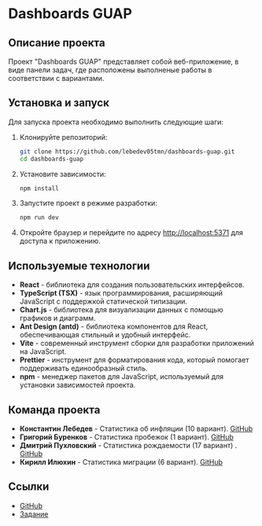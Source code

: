 # Dashboards GUAP

## Описание проекта

Проект "Dashboards GUAP" представляет собой веб-приложение, в виде панели задач, где расположены выполненые работы в соответствии с вариантами.

## Установка и запуск

Для запуска проекта необходимо выполнить следующие шаги:

1. Клонируйте репозиторий:
   ```bash
   git clone https://github.com/lebedev05tmn/dashboards-guap.git
   cd dashboards-guap
   ```

2. Установите зависимости:
   ```bash
   npm install
   ```

3. Запустите проект в режиме разработки:
   ```bash
   npm run dev
   ```

4. Откройте браузер и перейдите по адресу [http://localhost:5371](http://localhost:5371) для доступа к приложению.

## Используемые технологии

- **React** - библиотека для создания пользовательских интерфейсов.
- **TypeScript (TSX)** - язык программирования, расширяющий JavaScript с поддержкой статической типизации.
- **Chart.js** - библиотека для визуализации данных с помощью графиков и диаграмм.
- **Ant Design (antd)** - библиотека компонентов для React, обеспечивающая стильный и удобный интерфейс.
- **Vite** - современный инструмент сборки для разработки приложений на JavaScript.
- **Prettier** - инструмент для форматирования кода, который помогает поддерживать единообразный стиль.
- **npm** - менеджер пакетов для JavaScript, используемый для установки зависимостей проекта.

## Команда проекта

- **Константин Лебедев** - Статистика об инфляции (10 вариант). [GitHub](https://github.com/lebedev05tmn)
- **Григорий Буренков** - Статистика пробежок (1 вариант). [GitHub](https://github.com/skv0r)
- **Дмитрий Пухловский** - Статистика рождаемости (17 вариант) . [GitHub](https://github.com/Qfimf)
- **Кирилл Илюхин** - Статистика миграции (6 вариант). [GitHub](https://github.com/kosobutski)

## Ссылки 

- [GitHub](https://github.com/lebedev05tmn/dashboards-guap)
- [Задание](https://drive.google.com/file/d/1fT5U5gvjW8kC20Imspfgnbzbki2scpyG/view?usp=sharing) 


